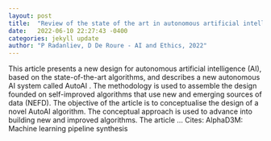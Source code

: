 ```yaml
---
layout: post
title:  "Review of the state of the art in autonomous artificial intelligence"
date:   2022-06-10 22:27:43 -0400
categories: jekyll update
author: "P Radanliev, D De Roure - AI and Ethics, 2022"
---
```

This article presents a new design for autonomous artificial intelligence (AI), based on the state-of-the-art algorithms, and describes a new autonomous AI system called  AutoAI . The methodology is used to assemble the design founded on self-improved algorithms that use new and emerging sources of data (NEFD). The objective of the article is to conceptualise the design of a novel AutoAI algorithm. The conceptual approach is used to advance into building new and improved algorithms. The article …
Cites: ‪AlphaD3M: Machine learning pipeline synthesis‬  